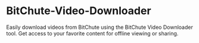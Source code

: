 # BitChute-Video-Downloader
 Easily download videos from BitChute using the BitChute Video Downloader tool. Get access to your favorite content for offline viewing or sharing.
